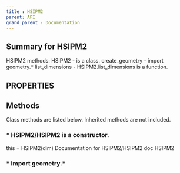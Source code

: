 ```yaml
---
title : HSIPM2
parent: API
grand_parent : Documentation
---
```

## Summary for HSIPM2
HSIPM2 methods:
HSIPM2 - is a class.
create_geometry - import geometry.*
list_dimensions - HSIPM2.list_dimensions is a function.
## PROPERTIES
## Methods
Class methods are listed below. Inherited methods are not included.
### * HSIPM2/HSIPM2 is a constructor.
this = HSIPM2(dim)
Documentation for HSIPM2/HSIPM2
doc HSIPM2

### * import geometry.*

